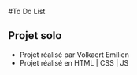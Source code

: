 #To Do List
## Projet solo

- Projet réalisé par Volkaert Emilien
- Projet réalisé en HTML | CSS | JS
